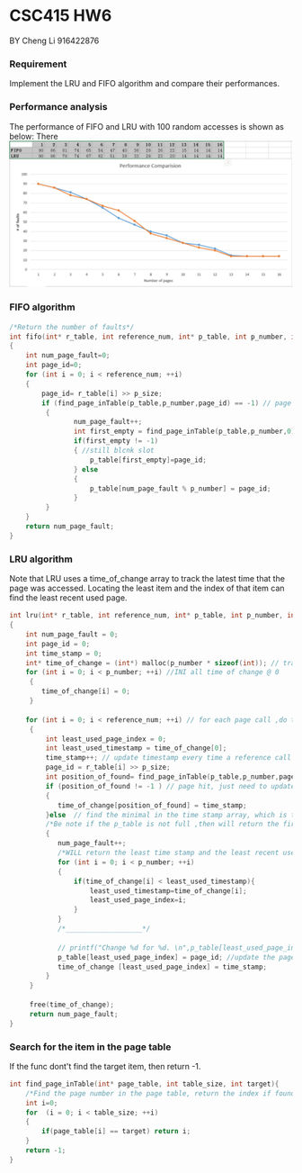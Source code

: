# CSC415 HW6
BY Cheng Li 916422876

### Requirement
Implement the LRU and FIFO algorithm and compare their performances.


### Performance analysis
The performance of FIFO and LRU with 100 random accesses is shown as below:
There 
![](https://raw.githubusercontent.com/daydreamerlee/CSC_415/master/HW6/performance.png)

### FIFO algorithm
```c
/*Return the number of faults*/
int fifo(int* r_table, int reference_num, int* p_table, int p_number, int p_size)
{
    int num_page_fault=0;
    int page_id=0;
    for (int i = 0; i < reference_num; ++i)
    {
        page_id= r_table[i] >> p_size;
        if (find_page_inTable(p_table,p_number,page_id) == -1) // page fault
         {
                num_page_fault++;
                int first_empty = find_page_inTable(p_table,p_number,0);
                if(first_empty != -1)
                { //still blcnk slot
                    p_table[first_empty]=page_id;
                } else 
                {
                    p_table[num_page_fault % p_number] = page_id;
                }
         } 
    }
    return num_page_fault;
}
```

### LRU algorithm
Note that LRU uses a time_of_change array to track the latest time that the page was accessed. Locating the least item and the index of that item can find the least recent used page.
```C
int lru(int* r_table, int reference_num, int* p_table, int p_number, int p_size)
{
    int num_page_fault = 0;
    int page_id = 0;
    int time_stamp = 0;
    int* time_of_change = (int*) malloc(p_number * sizeof(int)); // tranking the time that every page in the table is called
    for (int i = 0; i < p_number; ++i) //INI all time of change @ 0 
     {
        time_of_change[i] = 0;
     } 

    for (int i = 0; i < reference_num; ++i) // for each page call ,do the lru swap
     {
         int least_used_page_index = 0;
         int least_used_timestamp = time_of_change[0];
         time_stamp++; // update timestamp every time a reference call for a page
         page_id = r_table[i] >> p_size;
         int position_of_found= find_page_inTable(p_table,p_number,page_id);
         if (position_of_found != -1 ) // page hit, just need to update the time stamp for the hitted page
         {
            time_of_change[position_of_found] = time_stamp;
         }else  // find the minimal in the time stamp array, which is the least used page, and swap it.
         /*Be note if the p_table is not full ,then will return the first position for 0 to place the new item*/
         {
            num_page_fault++;
            /*WILL return the least time stamp and the least recent used index*/
            for (int i = 0; i < p_number; ++i)
            {
                if(time_of_change[i] < least_used_timestamp){
                    least_used_timestamp=time_of_change[i];
                    least_used_page_index=i;
                }  
            }
            /*___________________*/

            // printf("Change %d for %d. \n",p_table[least_used_page_index],page_id );
            p_table[least_used_page_index] = page_id; //update the page table and its time stamp
            time_of_change [least_used_page_index] = time_stamp;
         }
     } 

     free(time_of_change);
     return num_page_fault;
}
```

### Search for the item in the page table
If the func dont't find the target item, then return -1.
```C
int find_page_inTable(int* page_table, int table_size, int target){
    /*Find the page number in the page table, return the index if found, else return -1*/
    int i=0;
    for  (i = 0; i < table_size; ++i)
    {
        if(page_table[i] == target) return i;
    }
    return -1;
}

```